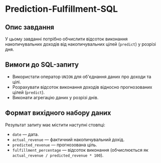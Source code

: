 # Prediction-Fulfillment-SQL

## Опис завдання

У цьому завданні потрібно обчислити відсоток виконання накопичувальних доходів від накопичувальних цілей (`predict`) у розрізі дня.

## Вимоги до SQL-запиту
- Використати оператор `UNION` для об'єднання даних про доходи та цілі.
- Розрахувати відсоток виконання доходів відносно прогнозованих цілей (`predict`).
- Виконати агрегацію даних у розрізі днів.

## Формат вихідного набору даних
Результат запиту має містити наступні стовпці:
- `date` — дата.
- `actual_revenue` — фактичний накопичувальний дохід.
- `predicted_revenue` — прогнозована ціль.
- `fulfillment_percentage` — відсоток виконання (обчислюється як `actual_revenue / predicted_revenue * 100`).

